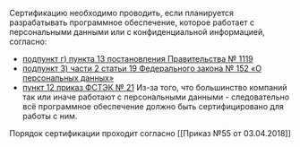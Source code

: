 Сертификацию необходимо проводить, если планируется разрабатывать программное обеспечение, которое работает с персональными данными или с конфиденциальной информацией, согласно:

- [подпункт г) пункта 13 постановления Правительства № 1119](https://base.garant.ru/70252506/)
- [подпункт 3) части 2 статьи 19 Федерального закона № 152 «О персональных данных»](https://www.consultant.ru/document/cons_doc_LAW_61801/ca9e5658710519f09ab2fdb8196fcb3eb024a051/)
- [пункт 12 приказ ФСТЭК № 21](https://fstec.ru/dokumenty/vse-dokumenty/prikazy/prikaz-fstek-rossii-ot-18-fevralya-2013-g-n-21)
Из-за того, что большинство компаний так или иначе работают с персональными данными - следовательно всё программное обеспечение должно быть сертифицировано для работы с ним.

Порядок сертификации проходит согласно [[Приказ №55 от 03.04.2018]] 

